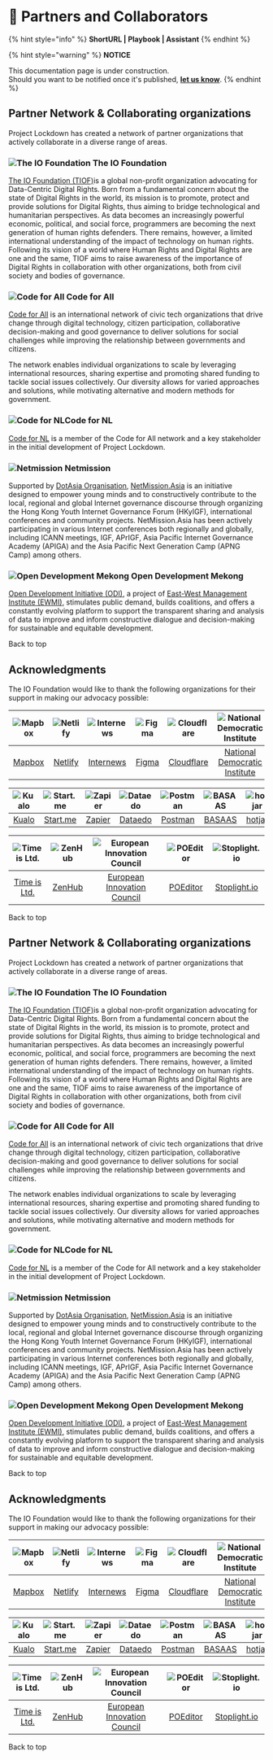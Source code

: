 # 🚧 Partners and Collaborators

{% hint style="info" %}
**ShortURL | Playbook | Assistant**
{% endhint %}



{% hint style="warning" %}
**NOTICE**

This documentation page is under construction.\
Should you want to be notified once it's published, [**let us know**](https://tiof.click/TIOFTarianUpdatesService).
{% endhint %}





## Partner Network & Collaborating organizations

Project Lockdown has created a network of partner organizations that actively collaborate in a diverse range of areas.

### ![The IO Foundation](https://user-images.githubusercontent.com/9198668/84808812-d0bfa100-b03b-11ea-92c8-ec8f4b8e2113.png) The IO Foundation

[The IO Foundation (TIOF)](https://www.theiofoundation.org)is a global non-profit organization advocating for Data-Centric Digital Rights. Born from a fundamental concern about the state of Digital Rights in the world, its mission is to promote, protect and provide solutions for Digital Rights, thus aiming to bridge technological and humanitarian perspectives. As data becomes an increasingly powerful economic, political, and social force, programmers are becoming the next generation of human rights defenders. There remains, however, a limited international understanding of the impact of technology on human rights. Following its vision of a world where Human Rights and Digital Rights are one and the same, TIOF aims to raise awareness of the importance of Digital Rights in collaboration with other organizations, both from civil society and bodies of governance.

### ![Code for All](https://user-images.githubusercontent.com/9198668/84809565-c520aa00-b03c-11ea-8a04-90a9e23a372a.png) Code for All

[Code for All](https://codeforall.org) is an international network of civic tech organizations that drive change through digital technology, citizen participation, collaborative decision-making and good governance to deliver solutions for social challenges while improving the relationship between governments and citizens.

The network enables individual organizations to scale by leveraging international resources, sharing expertise and promoting shared funding to tackle social issues collectively. Our diversity allows for varied approaches and solutions, while motivating alternative and modern methods for government.

### ![Code for NL](https://user-images.githubusercontent.com/9198668/84810657-3c0a7280-b03e-11ea-8053-5db4db7360dd.png)Code for NL

[Code for NL](https://www.codefor.nl) is a member of the Code for All network and a key stakeholder in the initial development of Project Lockdown.

### ![Netmission](https://user-images.githubusercontent.com/9198668/84809563-c4881380-b03c-11ea-871b-6755d2a3306b.png) Netmission

Supported by [DotAsia Organisation](https://dot.asia), [NetMission.Asia](https://netmission.asia) is an initiative designed to empower young minds and to constructively contribute to the local, regional and global Internet governance discourse through organizing the Hong Kong Youth Internet Governance Forum (HKyIGF), international conferences and community projects. NetMission.Asia has been actively participating in various Internet conferences both regionally and globally, including ICANN meetings, IGF, APrIGF, Asia Pacific Internet Governance Academy (APIGA) and the Asia Pacific Next Generation Camp (APNG Camp) among others.

### ![Open Development Mekong](https://user-images.githubusercontent.com/9198668/84809555-c356e680-b03c-11ea-95f0-504fff91999b.png) Open Development Mekong

[Open Development Initiative (ODI)](https://opendevelopmentmekong.net/en/), a project of [East-West Management Institute (EWMI)](http://ewmi.org), stimulates public demand, builds coalitions, and offers a constantly evolving platform to support the transparent sharing and analysis of data to improve and inform constructive dialogue and decision-making for sustainable and equitable development.

Back to top

## Acknowledgments

The IO Foundation would like to thank the following organizations for their support in making our advocacy possible:

| ![Mapbox](https://user-images.githubusercontent.com/9198668/84778198-364c6700-b015-11ea-9037-603cfd2540da.jpg) | ![Netlify](https://user-images.githubusercontent.com/9198668/84778207-38aec100-b015-11ea-9860-433f3cdca1d0.png) | ![Internews](https://user-images.githubusercontent.com/9198668/85203203-abce7500-b33e-11ea-9ce7-56a4b1afd614.jpg) | ![Figma](https://user-images.githubusercontent.com/9198668/84778203-38162a80-b015-11ea-90fd-94073f45d3a0.png) | ![Cloudflare](https://user-images.githubusercontent.com/9198668/93131720-207b3a80-f707-11ea-863a-1e05534f4431.png) | ![National Democratic Institute](https://user-images.githubusercontent.com/9198668/93509977-16e61280-f953-11ea-8314-76bf07f1c0c3.jpg) |
| :------------------------------------------------------------------------------------------------------------: | :-------------------------------------------------------------------------------------------------------------: | :---------------------------------------------------------------------------------------------------------------: | :-----------------------------------------------------------------------------------------------------------: | :----------------------------------------------------------------------------------------------------------------: | :-----------------------------------------------------------------------------------------------------------------------------------: |
|                                        [Mapbox](https://www.mapbox.com)                                        |                                        [Netlify](https://www.netlify.com)                                       |                                         [Internews](https://internews.org)                                        |                                         [Figma](https://www.figma.com)                                        |                                      [Cloudflare](https://www.cloudflare.com)                                      |                                          [National Democratic Institute](https://www.ndi.org)                                         |

| ![Kualo](https://user-images.githubusercontent.com/9198668/84778201-377d9400-b015-11ea-8e36-e8ae70569969.jpg) | ![Start.me](https://user-images.githubusercontent.com/9198668/84778205-38aec100-b015-11ea-9afd-fab967f735f7.png) | ![Zapier](https://user-images.githubusercontent.com/9198668/84779171-a4455e00-b016-11ea-8bcc-404d1aac4bfa.png) | ![Dataedo](https://user-images.githubusercontent.com/9198668/89404597-db014000-d74c-11ea-8eaf-30bd8214f080.png) | ![Postman](https://user-images.githubusercontent.com/9198668/93131725-21ac6780-f707-11ea-831c-4ce8c514cebc.png) | ![BASAAS](https://user-images.githubusercontent.com/9198668/93507940-e9986500-f950-11ea-84d1-5337b7f910a5.png) | ![hotjar](https://user-images.githubusercontent.com/9198668/94375224-c174e700-0144-11eb-8f82-00086ec8ca8c.png) |
| :-----------------------------------------------------------------------------------------------------------: | :--------------------------------------------------------------------------------------------------------------: | :------------------------------------------------------------------------------------------------------------: | :-------------------------------------------------------------------------------------------------------------: | :-------------------------------------------------------------------------------------------------------------: | :------------------------------------------------------------------------------------------------------------: | :------------------------------------------------------------------------------------------------------------: |
|                                         [Kualo](https://www.kualo.com)                                        |                                           [Start.me](https://start.me)                                           |                                          [Zapier](https://zapier.com)                                          |                                          [Dataedo](https://dataedo.com)                                         |                                        [Postman](https://www.postman.com)                                       |                                        [BASAAS](https://www.basaas.com)                                        |                                          [hotjar](https://hotjar.com)                                          |

| ![Time is Ltd.](https://user-images.githubusercontent.com/9198668/95779700-11cf7580-0cfd-11eb-841b-0eb78cfa4c08.jpg) | ![ZenHub](https://user-images.githubusercontent.com/9198668/98855995-e2e12680-2497-11eb-8686-89e7f32fa802.png) | ![European Innovation Council](https://user-images.githubusercontent.com/9198668/99143570-79c90100-2699-11eb-824b-2bc9167e73b3.jpg) | ![POEditor](https://user-images.githubusercontent.com/9198668/99620149-dd6b7980-2a5f-11eb-8a01-b688a252aef1.png) | ![Stoplight.io](https://user-images.githubusercontent.com/9198668/99865183-efc1f080-2be2-11eb-9dcc-70f097f6c6af.jpg) |
| :------------------------------------------------------------------------------------------------------------------: | :------------------------------------------------------------------------------------------------------------: | :---------------------------------------------------------------------------------------------------------------------------------: | :--------------------------------------------------------------------------------------------------------------: | :------------------------------------------------------------------------------------------------------------------: |
|                                  [Time is Ltd.](https://www.timeisltd.com/org-chart)                                 |                                        [ZenHub](https://www.zenhub.com)                                        |                              [European Innovation Council](https://ec.europa.eu/research/eic/index.cfm)                             |                                         [POEditor](https://poeditor.com)                                         |                                         [Stoplight.io](https://stoplight.io)                                         |

Back to top



## Partner Network & Collaborating organizations

Project Lockdown has created a network of partner organizations that actively collaborate in a diverse range of areas.

### ![The IO Foundation](https://user-images.githubusercontent.com/9198668/84808812-d0bfa100-b03b-11ea-92c8-ec8f4b8e2113.png) The IO Foundation

[The IO Foundation (TIOF)](https://www.theiofoundation.org)is a global non-profit organization advocating for Data-Centric Digital Rights. Born from a fundamental concern about the state of Digital Rights in the world, its mission is to promote, protect and provide solutions for Digital Rights, thus aiming to bridge technological and humanitarian perspectives. As data becomes an increasingly powerful economic, political, and social force, programmers are becoming the next generation of human rights defenders. There remains, however, a limited international understanding of the impact of technology on human rights. Following its vision of a world where Human Rights and Digital Rights are one and the same, TIOF aims to raise awareness of the importance of Digital Rights in collaboration with other organizations, both from civil society and bodies of governance.

### ![Code for All](https://user-images.githubusercontent.com/9198668/84809565-c520aa00-b03c-11ea-8a04-90a9e23a372a.png) Code for All

[Code for All](https://codeforall.org) is an international network of civic tech organizations that drive change through digital technology, citizen participation, collaborative decision-making and good governance to deliver solutions for social challenges while improving the relationship between governments and citizens.

The network enables individual organizations to scale by leveraging international resources, sharing expertise and promoting shared funding to tackle social issues collectively. Our diversity allows for varied approaches and solutions, while motivating alternative and modern methods for government.

### ![Code for NL](https://user-images.githubusercontent.com/9198668/84810657-3c0a7280-b03e-11ea-8053-5db4db7360dd.png)Code for NL

[Code for NL](https://www.codefor.nl) is a member of the Code for All network and a key stakeholder in the initial development of Project Lockdown.

### ![Netmission](https://user-images.githubusercontent.com/9198668/84809563-c4881380-b03c-11ea-871b-6755d2a3306b.png) Netmission

Supported by [DotAsia Organisation](https://dot.asia), [NetMission.Asia](https://netmission.asia) is an initiative designed to empower young minds and to constructively contribute to the local, regional and global Internet governance discourse through organizing the Hong Kong Youth Internet Governance Forum (HKyIGF), international conferences and community projects. NetMission.Asia has been actively participating in various Internet conferences both regionally and globally, including ICANN meetings, IGF, APrIGF, Asia Pacific Internet Governance Academy (APIGA) and the Asia Pacific Next Generation Camp (APNG Camp) among others.

### ![Open Development Mekong](https://user-images.githubusercontent.com/9198668/84809555-c356e680-b03c-11ea-95f0-504fff91999b.png) Open Development Mekong

[Open Development Initiative (ODI)](https://opendevelopmentmekong.net/en/), a project of [East-West Management Institute (EWMI)](http://ewmi.org), stimulates public demand, builds coalitions, and offers a constantly evolving platform to support the transparent sharing and analysis of data to improve and inform constructive dialogue and decision-making for sustainable and equitable development.

Back to top

## Acknowledgments

The IO Foundation would like to thank the following organizations for their support in making our advocacy possible:

| ![Mapbox](https://user-images.githubusercontent.com/9198668/84778198-364c6700-b015-11ea-9037-603cfd2540da.jpg) | ![Netlify](https://user-images.githubusercontent.com/9198668/84778207-38aec100-b015-11ea-9860-433f3cdca1d0.png) | ![Internews](https://user-images.githubusercontent.com/9198668/85203203-abce7500-b33e-11ea-9ce7-56a4b1afd614.jpg) | ![Figma](https://user-images.githubusercontent.com/9198668/84778203-38162a80-b015-11ea-90fd-94073f45d3a0.png) | ![Cloudflare](https://user-images.githubusercontent.com/9198668/93131720-207b3a80-f707-11ea-863a-1e05534f4431.png) | ![National Democratic Institute](https://user-images.githubusercontent.com/9198668/93509977-16e61280-f953-11ea-8314-76bf07f1c0c3.jpg) |
| :------------------------------------------------------------------------------------------------------------: | :-------------------------------------------------------------------------------------------------------------: | :---------------------------------------------------------------------------------------------------------------: | :-----------------------------------------------------------------------------------------------------------: | :----------------------------------------------------------------------------------------------------------------: | :-----------------------------------------------------------------------------------------------------------------------------------: |
|                                        [Mapbox](https://www.mapbox.com)                                        |                                        [Netlify](https://www.netlify.com)                                       |                                         [Internews](https://internews.org)                                        |                                         [Figma](https://www.figma.com)                                        |                                      [Cloudflare](https://www.cloudflare.com)                                      |                                          [National Democratic Institute](https://www.ndi.org)                                         |

| ![Kualo](https://user-images.githubusercontent.com/9198668/84778201-377d9400-b015-11ea-8e36-e8ae70569969.jpg) | ![Start.me](https://user-images.githubusercontent.com/9198668/84778205-38aec100-b015-11ea-9afd-fab967f735f7.png) | ![Zapier](https://user-images.githubusercontent.com/9198668/84779171-a4455e00-b016-11ea-8bcc-404d1aac4bfa.png) | ![Dataedo](https://user-images.githubusercontent.com/9198668/89404597-db014000-d74c-11ea-8eaf-30bd8214f080.png) | ![Postman](https://user-images.githubusercontent.com/9198668/93131725-21ac6780-f707-11ea-831c-4ce8c514cebc.png) | ![BASAAS](https://user-images.githubusercontent.com/9198668/93507940-e9986500-f950-11ea-84d1-5337b7f910a5.png) | ![hotjar](https://user-images.githubusercontent.com/9198668/94375224-c174e700-0144-11eb-8f82-00086ec8ca8c.png) |
| :-----------------------------------------------------------------------------------------------------------: | :--------------------------------------------------------------------------------------------------------------: | :------------------------------------------------------------------------------------------------------------: | :-------------------------------------------------------------------------------------------------------------: | :-------------------------------------------------------------------------------------------------------------: | :------------------------------------------------------------------------------------------------------------: | :------------------------------------------------------------------------------------------------------------: |
|                                         [Kualo](https://www.kualo.com)                                        |                                           [Start.me](https://start.me)                                           |                                          [Zapier](https://zapier.com)                                          |                                          [Dataedo](https://dataedo.com)                                         |                                        [Postman](https://www.postman.com)                                       |                                        [BASAAS](https://www.basaas.com)                                        |                                          [hotjar](https://hotjar.com)                                          |

| ![Time is Ltd.](https://user-images.githubusercontent.com/9198668/95779700-11cf7580-0cfd-11eb-841b-0eb78cfa4c08.jpg) | ![ZenHub](https://user-images.githubusercontent.com/9198668/98855995-e2e12680-2497-11eb-8686-89e7f32fa802.png) | ![European Innovation Council](https://user-images.githubusercontent.com/9198668/99143570-79c90100-2699-11eb-824b-2bc9167e73b3.jpg) | ![POEditor](https://user-images.githubusercontent.com/9198668/99620149-dd6b7980-2a5f-11eb-8a01-b688a252aef1.png) | ![Stoplight.io](https://user-images.githubusercontent.com/9198668/99865183-efc1f080-2be2-11eb-9dcc-70f097f6c6af.jpg) |
| :------------------------------------------------------------------------------------------------------------------: | :------------------------------------------------------------------------------------------------------------: | :---------------------------------------------------------------------------------------------------------------------------------: | :--------------------------------------------------------------------------------------------------------------: | :------------------------------------------------------------------------------------------------------------------: |
|                                  [Time is Ltd.](https://www.timeisltd.com/org-chart)                                 |                                        [ZenHub](https://www.zenhub.com)                                        |                              [European Innovation Council](https://ec.europa.eu/research/eic/index.cfm)                             |                                         [POEditor](https://poeditor.com)                                         |                                         [Stoplight.io](https://stoplight.io)                                         |

Back to top
